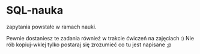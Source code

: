 # SQL-nauka
zapytania powstałe w ramach nauki.

Pewnie dostaniesz te zadania również w trakcie ćwiczeń na zajęciach :) 
Nie rób kopiuj-wklej tylko postaraj się zrozumieć co tu jest napisane ;p
